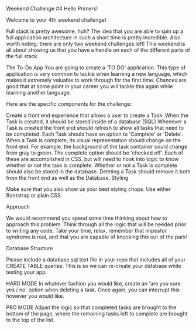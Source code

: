 Weekend Challenge #4
Hello Primers!

Welcome to your 4th weekend challenge!

Full stack is pretty awesome, huh? The idea that you are able to spin up a full application architecture in such a short time is pretty incredible. Also worth noting: there are only two weekend challenges left! This weekend is all about showing us that you have a handle on each of the different parts of the full stack.

The To-Do App
You are going to create a 'TO DO' application. This type of application is very common to tackle when learning a new language, which makes it extremely valuable to work through for the first time. Chances are good that at some point in your career you will tackle this again while learning another language.

Here are the specific components for the challenge:

Create a front end experience that allows a user to create a Task.
When the Task is created, it should be stored inside of a database (SQL)
Whenever a Task is created the front end should refresh to show all tasks that need to be completed.
Each Task should have an option to 'Complete' or 'Delete'.
When a Task is complete, its visual representation should change on the front end. For example, the background of the task container could change from gray to green. The complete option should be 'checked off'. Each of these are accomplished in CSS, but will need to hook into logic to know whether or not the task is complete.
Whether or not a Task is complete should also be stored in the database.
Deleting a Task should remove it both from the front end as well as the Database.
Styling

Make sure that you also show us your best styling chops. Use either Bootstrap or plain CSS.

Approach

We would recommend you spend some time thinking about how to approach this problem. Think through all the logic that will be needed prior to writing any code. Take your time, relax, remember that impostor syndrome is real, and that you are capable of knocking this out of the park!

Database Structure

Please include a database.sql text file in your repo that includes all of your CREATE TABLE queries. This is so we can re-create your database while testing your app.

HARD MODE
In whatever fashion you would like, create an 'are you sure: yes / no' option when deleting a task. Once again, you can interrupt this however you would like.

PRO MODE
Adjust the logic so that completed tasks are brought to the bottom of the page, where the remaining tasks left to complete are brought to the top of the list.
